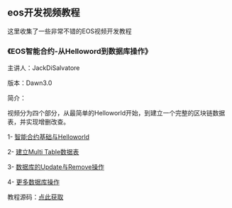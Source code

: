 ## eos开发视频教程
这里收集了一些非常不错的EOS视频开发教程

### 《EOS智能合约-从Helloword到数据库操作》
主讲人：JackDiSalvatore

版本：Dawn3.0

简介：

视频分为四个部分，从最简单的Helloworld开始，到建立一个完整的区块链数据表，并实现增删改查。

1- [智能合约基础与Helloworld](https://www.youtube.com/watch?v=DYIjxG00tv4&t=201s)

2- [建立Multi Table数据表](https://www.youtube.com/watch?v=PamSV-WGcZo)

3- [数据库的Update与Remove操作](https://www.youtube.com/watch?v=F4WjcZulY3c)

4- [更多数据库操作](https://www.youtube.com/watch?v=VcpheeG0SqI&t=6s)

教程源码：[点此获取](https://github.com/JackDiSalvatore/shared_contracts/tree/master/my_tutorials/newapp1)

